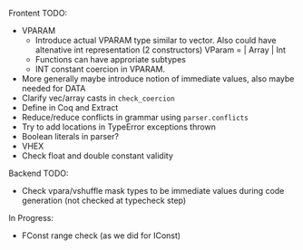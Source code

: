 
Frontent TODO:

* VPARAM
  * Introduce actual VPARAM type similar to vector. Also could have altenative int representation (2 constructors) VParam = | Array | Int
  * Functions can have approriate subtypes
  * INT constant coercion in VPARAM.
* More generally maybe introduce notion of immediate values, also maybe needed for DATA
* Clarify vec/array casts in `check_coercion`
* Define in Coq and Extract
* Reduce/reduce conflicts in grammar using `parser.conflicts`
* Try to add locations in TypeError exceptions thrown
* Boolean literals in parser?
* VHEX
* Check float and double constant validity

Backend TODO:

* Check vpara/vshuffle mask types to be immediate values during code generation (not checked at typecheck step)

In Progress:
* FConst range check (as we did for IConst)

